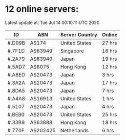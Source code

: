 # 12 online servers:

Latest update at: Tue Jul 14 00:10:11 UTC 2020

| ID | ASN | Server Country | Online |
| -- | --- | -------------- | ------ |
| #.D09B | AS174 | United States | 27 hrs |
| #.7F1D | AS63949 | Singapore | 16 hrs |
| #.2A79 | AS63949 | Japan | 19 hrs |
| #.5AD7 | AS8075 | Hong Kong | 12 hrs |
| #.A8ED | AS20473 | Japan | 3 hrs |
| #.3A2A | AS20473 | Japan | 17 hrs |
| #.8DA5 | AS20473 | Japan | 7 hrs |
| #.A4A8 | AS16913 | United States | 1 hrs |
| #.5107 | AS20473 | Japan | 4 hrs |
| #.BEB0 | AS20473 | United States | 25 hrs |
| #.33B9 | AS63888 | Hong Kong | 18 hrs |
| #.770F | AS202425 | Netherlands | 6 hrs |

